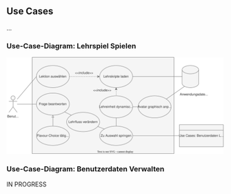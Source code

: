 ## Use Cases

...

### Use-Case-Diagram: Lehrspiel Spielen

<img src="use cases.drawio.svg">

### Use-Case-Diagram: Benutzerdaten Verwalten

IN PROGRESS
